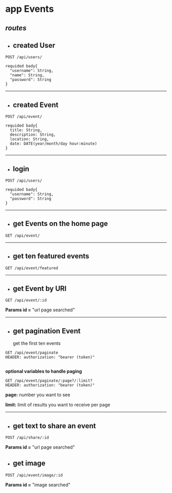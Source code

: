 # app Events

## _routes_

- ## created User

```HTTP
POST /api/users/

requided bady{
  "username": String,
  "name": String,
  "password": String
}

```

---

- ## created Event

```HTTP
POST /api/event/

requided bady{
  title: String,
  description: String,
  location: String,
  date: DATE(year/month/day hour:minute)
}

```

---

- ## login

```HTTP
POST /api/users/

requided bady{
  "username": String,
  "password": String
}

```

---

- ## get Events on the home page

```HTTP
GET /api/event/
```

---

- ## get ten featured events

```HTTP
GET /api/event/featured
```

---

- ## get Event by URl

```HTTP
GET /api/event/:id

```

**Params id =** "url page searched"

---

- ## get pagination Event
  get the first ten events

```HTTP
GET /api/event/paginate
HEADER: authorization: "bearer (token)"


```

**optional variables to handle paging**

```HTTP
GET /api/event/paginate/:page?/:limit?
HEADER: authorization: "bearer (token)"

```

**page:** number you want to see

**limit:** limit of results you want to receive per page

---

- ## get text to share an event

```HTTP
POST /api/share/:id

```

**Params id =** "url page searched"

- ## get image

```HTTP
POST /api/event/image/:id

```

**Params id =** "image searched"
